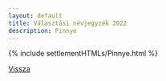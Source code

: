 ```yaml
---
layout: default
title: Választási névjegyzék 2022
description: Pinnye
---
```


{% include settlementHTMLs/Pinnye.html %}

[Vissza](../)